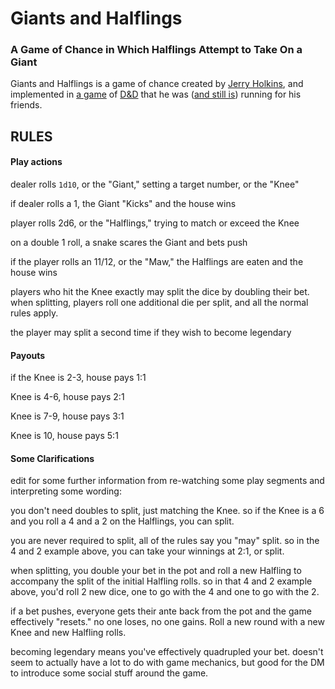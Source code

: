 # Giants and Halflings
### A Game of Chance in Which Halflings Attempt to Take On a Giant
Giants and Halflings is a game of chance created by [Jerry Holkins][1], and implemented in [a game][2] of [D&D][3] that he was ([and still is][4]) running for his friends.

## RULES

#### Play actions
dealer rolls `1d10`, or the "Giant," setting a target number, or the "Knee"

if dealer rolls a 1, the Giant "Kicks" and the house wins

player rolls 2d6, or the "Halflings," trying to match or exceed the Knee

on a double 1 roll, a snake scares the Giant and bets push

if the player rolls an 11/12, or the "Maw," the Halflings are eaten and the house wins

players who hit the Knee exactly may split the dice by doubling their bet. when splitting, players roll one additional die per split, and all the normal rules apply.

the player may split a second time if they wish to become legendary


#### Payouts
if the Knee is 2-3, house pays 1:1

Knee is 4-6, house pays 2:1

Knee is 7-9, house pays 3:1

Knee is 10, house pays 5:1

#### Some Clarifications
edit for some further information from re-watching some play segments and interpreting some wording:

you don't need doubles to split, just matching the Knee. so if the Knee is a 6 and you roll a 4 and a 2 on the Halflings, you can split.

you are never required to split, all of the rules say you "may" split. so in the 4 and 2 example above, you can take your winnings at 2:1, or split.

when splitting, you double your bet in the pot and roll a new Halfling to accompany the split of the initial Halfling rolls. so in that 4 and 2 example above, you'd roll 2 new dice, one to go with the 4 and one to go with the 2.

if a bet pushes, everyone gets their ante back from the pot and the game effectively "resets." no one loses, no one gains. Roll a new round with a new Knee and new Halfling rolls.

becoming legendary means you've effectively quadrupled your bet. doesn't seem to actually have a lot to do with game mechanics, but good for the DM to introduce some social stuff around the game.

<!-- How I made it and how to run it -->
<!-- How do I do an MIT license -->

[1]: https://en.wikipedia.org/wiki/Jerry_Holkins
[2]: https://www.youtube.com/watch?v=PrVPrdPpz5g&list=PLjZRIC6PMEFkWSAyAcwsiqCIbKXe9lMoF&index=16
[3]: (https://www.youtube.com/watch?v=PrVPrdPpz5g&list=PLjZRIC6PMEFkWSAyAcwsiqCIbKXe9lMoF&index=16) 
[4]: http://www.acq-inc.com/cteam/video/2